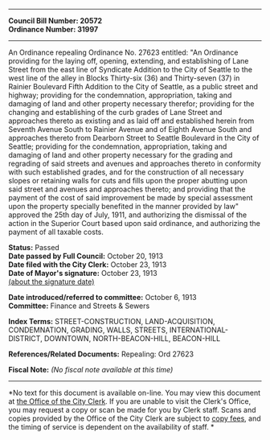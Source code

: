 * * * * *  
  
**Council Bill Number: [](#h0)[](#h2)20572**   
**Ordinance Number: 31997**  
  
* * * * *  
  
An Ordinance repealing Ordinance No. 27623 entitled: "An Ordinance providing for the laying off, opening, extending, and establishing of Lane Street from the east line of Syndicate Addition to the City of Seattle to the west line of the alley in Blocks Thirty-six (36) and Thirty-seven (37) in Rainier Boulevard Fifth Addition to the City of Seattle, as a public street and highway; providing for the condemnation, appropriation, taking and damaging of land and other property necessary therefor; providing for the changing and establishing of the curb grades of Lane Street and approaches thereto as existing and as laid off and established herein from Seventh Avenue South to Rainier Avenue and of Eighth Avenue South and approaches thereto from Dearborn Street to Seattle Boulevard in the City of Seattle; providing for the condemnation, appropriation, taking and damaging of land and other property necessary for the grading and regrading of said streets and avenues and approaches thereto in conformity with such established grades, and for the construction of all necessary slopes or retaining walls for cuts and fills upon the proper abutting upon said street and avenues and approaches thereto; and providing that the payment of the cost of said improvement be made by special assessment upon the property specially benefited in the manner provided by law" approved the 25th day of July, 1911, and authorizing the dismissal of the action in the Superior Court based upon said ordinance, and authorizing the payment of all taxable costs.  
  
**Status:** Passed   
**Date passed by Full Council:** October 20, 1913   
**Date filed with the City Clerk:** October 23, 1913   
**Date of Mayor's signature:** October 23, 1913   
[(about the signature date)](/~public/approvaldate.htm)   
  
  
**Date introduced/referred to committee:** October 6, 1913   
**Committee:** Finance and Streets & Sewers   
  
**Index Terms:** STREET-CONSTRUCTION, LAND-ACQUISITION, CONDEMNATION, GRADING, WALLS, STREETS, INTERNATIONAL-DISTRICT, DOWNTOWN, NORTH-BEACON-HILL, BEACON-HILL  
  
**References/Related Documents:** Repealing: Ord 27623  
  
**Fiscal Note:** *(No fiscal note available at this time)*  
  
* * * * *  
  
*No text for this document is available on-line. You may view this document at [the Office of the City Clerk](http://www.seattle.gov/leg/clerk/contactUs.htm). If you are unable to visit the Clerk's Office, you may request a copy or scan be made for you by Clerk staff. Scans and copies provided by the Office of the City Clerk are subject to [copy fees](http://clerk.seattle.gov/~public/clerkfees.htm), and the timing of service is dependent on the availability of staff. *  
  
  
